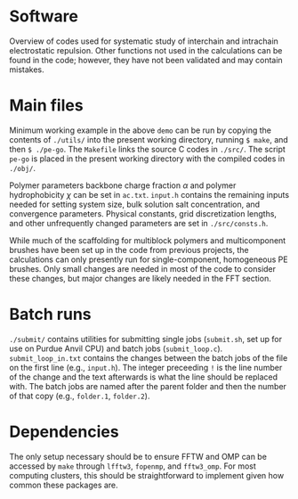 # Software
Overview of codes used for systematic study of interchain and intrachain electrostatic repulsion. Other functions not used in the calculations can be found in the code; however, they have not been validated and may contain mistakes.

# Main files
Minimum working example in the above `demo` can be run by copying the contents of `./utils/` into the present working directory, running `$ make`, and then `$ ./pe-go`. 
The `Makefile` links the source C codes in `./src/`. The script `pe-go` is placed in the present working directory with the compiled codes in `./obj/`.

Polymer parameters backbone charge fraction $\alpha$ and polymer hydrophobicity $\chi$ can be set in `ac.txt`. 
`input.h` contains the remaining inputs needed for setting system size, bulk solution salt concentration, and convergence parameters. 
Physical constants, grid discretization lengths, and other unfrequently changed parameters are set in `./src/consts.h`.

While much of the scaffolding for multiblock polymers and multicomponent brushes have been set up in the code from previous projects, the calculations can only presently run for single-component, homogeneous PE brushes. 
Only small changes are needed in most of the code to consider these changes, but major changes are likely needed in the FFT section.

# Batch runs
`./submit/` contains utilities for submitting single jobs (`submit.sh`, set up for use on Purdue Anvil CPU) and batch jobs (`submit_loop.c`). `submit_loop_in.txt` contains the changes between the batch jobs of the file on the first line (e.g., `input.h`). The integer preceeding `!` is the line number of the change and the text afterwards is what the line should be replaced with. The batch jobs are named after the parent folder and then the number of that copy (e.g., `folder.1`, `folder.2`). 

# Dependencies
The only setup necessary should be to ensure FFTW and OMP can be accessed by `make` through `lfftw3`, `fopenmp`, and `fftw3_omp`. For most computing clusters, this should be straightforward to implement given how common these packages are.
